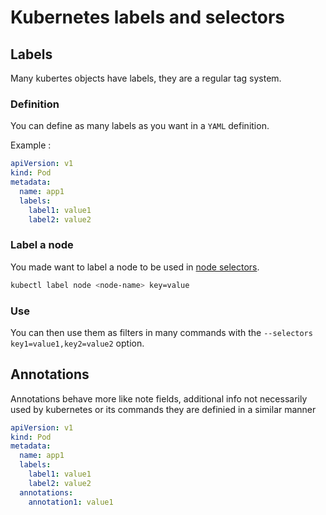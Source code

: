 # Kubernetes labels and selectors

## Labels

Many kubertes objects have labels, they are a regular tag system.

### Definition

You can define as many labels as you want in a ``YAML`` definition.

Example :

```yaml
apiVersion: v1
kind: Pod
metadata:
  name: app1
  labels:
    label1: value1
    label2: value2
```

### Label a node

You made want to label a node to be used in [node selectors](./Kubernetes_Taints_Tolerations.md).

```bash
kubectl label node <node-name> key=value
```

### Use

You can then use them as filters in many commands with the ``--selectors key1=value1,key2=value2`` option.

## Annotations

Annotations behave more like note fields, additional info not necessarily used by kubernetes or its commands they are definied in a similar manner

```yaml
apiVersion: v1
kind: Pod
metadata:
  name: app1
  labels:
    label1: value1
    label2: value2
  annotations:
    annotation1: value1
```
